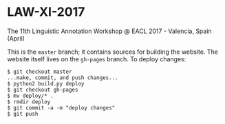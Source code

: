 # LAW-XI-2017
The 11th Linguistic Annotation Workshop @ EACL 2017 - Valencia, Spain (April)

This is the `master` branch; it contains sources for building the website.
The website itself lives on the `gh-pages` branch.
To deploy changes:

    $ git checkout master
    ...make, commit, and push changes...
    $ python2 build.py deploy
    $ git checkout gh-pages
    $ mv deploy/* .
    $ rmdir deploy
    $ git commit -a -m "deploy changes"
    $ git push
